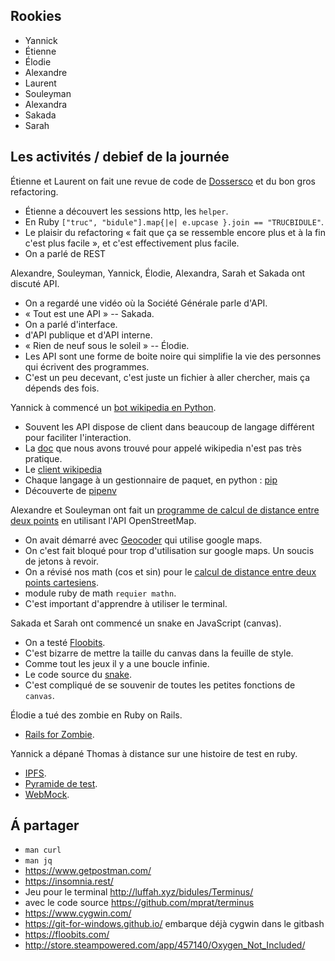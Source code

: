 ## Rookies

- Yannick
- Étienne
- Élodie
- Alexandre
- Laurent
- Souleyman
- Alexandra
- Sakada
- Sarah


## Les activités / debief de la journée

Étienne et Laurent on fait une revue de code de [Dossersco](https://github.com/sgmap/dossiersco) et du bon gros refactoring.
- Étienne a découvert les sessions http, les `helper`.
- En Ruby `["truc", "bidule"].map{|e| e.upcase }.join == "TRUCBIDULE"`.
- Le plaisir du refactoring « fait que ça se ressemble encore plus et à la fin c'est plus facile », et c'est effectivement plus facile.
- On a parlé de REST

Alexandre, Souleyman, Yannick, Élodie, Alexandra, Sarah et Sakada ont discuté API.
- On a regardé une vidéo où la Société Générale parle d'API.
- « Tout est une API » -- Sakada.
- On a parlé d'interface.
- d'API publique et d'API interne.
- « Rien de neuf sous le soleil » -- Élodie.
- Les API sont une forme de boite noire qui simplifie la vie des personnes qui écrivent des programmes.
- C'est un peu decevant, c'est juste un fichier à aller chercher, mais ça dépends des fois.

Yannick à commencé un [bot wikipedia en Python](https://github.com/Rookie-Club/bots/tree/8f2caabeb17cd395992c21558ebd3bdd082b56d1).
- Souvent les API dispose de client dans beaucoup de langage différent pour faciliter l'interaction.
- La [doc](https://www.mediawiki.org/api/rest_v1/) que nous avons trouvé pour appelé wikipedia n'est pas très pratique.
- Le [client wikipedia](https://pypi.python.org/pypi/wikipedia)
- Chaque langage à un gestionnaire de paquet, en python : [pip](://pypi.python.org/pypi/pip/)
- Découverte de [pipenv](https://docs.pipenv.org/)

Alexandre et Souleyman ont fait un [programme de calcul de distance entre deux points](https://github.com/Rookie-Club/bots/tree/67de540041337e3b52b70766cc340231baacf9e1/Botdistance) en utilisant l'API OpenStreetMap.
- On avait démarré avec [Geocoder](http://www.rubygeocoder.com/) qui utilise google maps.
- On c'est fait bloqué pour trop d'utilisation sur google maps. Un soucis de jetons à revoir.
- On a révisé nos math (cos et sin) pour le [calcul de distance entre deux points cartesiens](https://fr.wikipedia.org/wiki/Distance_entre_deux_points_sur_le_plan_cart%C3%A9sien).
- module ruby de math `requier mathn`.
- C'est important d'apprendre à utiliser le terminal.

Sakada et Sarah ont commencé un snake en JavaScript (canvas).
- On a testé [Floobits](https://floobits.com/).
- C'est bizarre de mettre la taille du canvas dans la feuille de style.
- Comme tout les jeux il y a une boucle infinie.
- Le code source du [snake](https://github.com/PetitPandaRoux/snake).
- C'est compliqué de se souvenir de toutes les petites fonctions de `canvas`.

Élodie a tué des zombie en Ruby on Rails.
- [Rails for Zombie](http://railsforzombies.org/).

Yannick a dépané Thomas à distance sur une histoire de test en ruby.
- [IPFS](https://ipfs.io/).
- [Pyramide de test](https://martinfowler.com/bliki/TestPyramid.html).
- [WebMock](https://github.com/bblimke/webmock).

## Á partager

- `man curl`
- `man jq`
- https://www.getpostman.com/
- https://insomnia.rest/
- Jeu pour le terminal http://luffah.xyz/bidules/Terminus/
- avec le code source https://github.com/mprat/terminus
- https://www.cygwin.com/
- https://git-for-windows.github.io/ embarque déjà cygwin dans le gitbash
- https://floobits.com/
- http://store.steampowered.com/app/457140/Oxygen_Not_Included/
